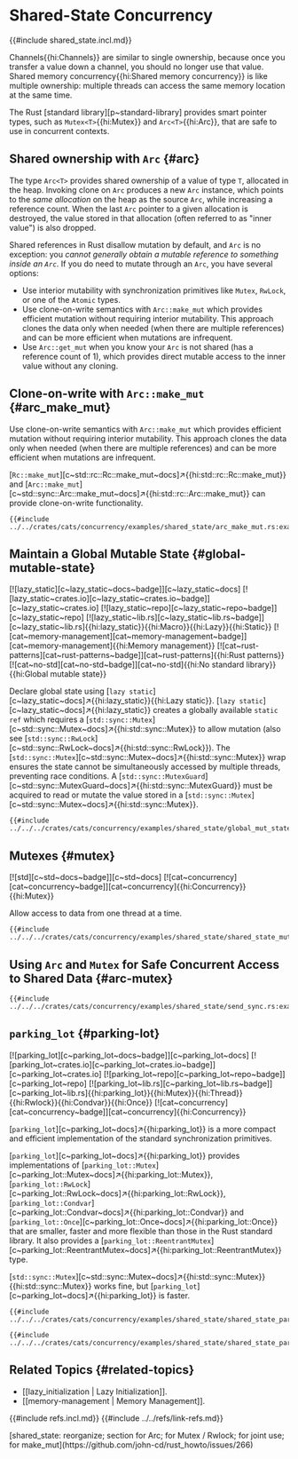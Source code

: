 # Shared-State Concurrency

{{#include shared_state.incl.md}}

Channels{{hi:Channels}} are similar to single ownership, because once you transfer a value down a channel, you should no longer use that value. Shared memory concurrency{{hi:Shared memory concurrency}} is like multiple ownership: multiple threads can access the same memory location at the same time.

The Rust [standard library][p~standard-library] provides smart pointer types, such as `Mutex<T>`{{hi:Mutex}} and `Arc<T>`{{hi:Arc}}, that are safe to use in concurrent contexts.

## Shared ownership with `Arc` {#arc}

The type `Arc<T>` provides shared ownership of a value of type `T`, allocated in the heap. Invoking clone on `Arc` produces a new `Arc` instance, which points to the _same allocation_ on the heap as the source `Arc`, while increasing a reference count. When the last `Arc` pointer to a given allocation is destroyed, the value stored in that allocation (often referred to as "inner value") is also dropped.

Shared references in Rust disallow mutation by default, and `Arc` is no exception: you _cannot generally obtain a mutable reference to something inside an `Arc`_. If you do need to mutate through an `Arc`, you have several options:

- Use interior mutability with synchronization primitives like `Mutex`, `RwLock`, or one of the `Atomic` types.
- Use clone-on-write semantics with `Arc::make_mut` which provides efficient mutation without requiring interior mutability. This approach clones the data only when needed (when there are multiple references) and can be more efficient when mutations are infrequent.
- Use `Arc::get_mut` when you know your `Arc` is not shared (has a reference count of 1), which provides direct mutable access to the inner value without any cloning.

## Clone-on-write with `Arc::make_mut` {#arc_make_mut}

Use clone-on-write semantics with `Arc::make_mut` which provides efficient mutation without requiring interior mutability. This approach clones the data only when needed (when there are multiple references) and can be more efficient when mutations are infrequent.

[`Rc::make_mut`][c~std::rc::Rc::make_mut~docs]↗{{hi:std::rc::Rc::make_mut}} and [`Arc::make_mut`][c~std::sync::Arc::make_mut~docs]↗{{hi:std::rc::Arc::make_mut}} can provide clone-on-write functionality.

```rust,editable
{{#include ../../crates/cats/concurrency/examples/shared_state/arc_make_mut.rs:example}}
```

## Maintain a Global Mutable State {#global-mutable-state}

[![lazy_static][c~lazy_static~docs~badge]][c~lazy_static~docs] [![lazy_static~crates.io][c~lazy_static~crates.io~badge]][c~lazy_static~crates.io] [![lazy_static~repo][c~lazy_static~repo~badge]][c~lazy_static~repo] [![lazy_static~lib.rs][c~lazy_static~lib.rs~badge]][c~lazy_static~lib.rs]{{hi:lazy_static}}{{hi:Macro}}{{hi:Lazy}}{{hi:Static}} [![cat~memory-management][cat~memory-management~badge]][cat~memory-management]{{hi:Memory management}} [![cat~rust-patterns][cat~rust-patterns~badge]][cat~rust-patterns]{{hi:Rust patterns}} [![cat~no-std][cat~no-std~badge]][cat~no-std]{{hi:No standard library}}{{hi:Global mutable state}}

Declare global state using [`lazy static`][c~lazy_static~docs]↗{{hi:lazy_static}}{{hi:Lazy static}}. [`lazy static`][c~lazy_static~docs]↗{{hi:lazy_static}} creates a globally available `static ref` which requires a [`std::sync::Mutex`][c~std::sync::Mutex~docs]↗{{hi:std::sync::Mutex}} to allow mutation (also see [`std::sync::RwLock`][c~std::sync::RwLock~docs]↗{{hi:std::sync::RwLock}}). The [`std::sync::Mutex`][c~std::sync::Mutex~docs]↗{{hi:std::sync::Mutex}} wrap ensures the state cannot be simultaneously accessed by multiple threads, preventing race conditions. A [`std::sync::MutexGuard`][c~std::sync::MutexGuard~docs]↗{{hi:std::sync::MutexGuard}} must be acquired to read or mutate the value stored in a [`std::sync::Mutex`][c~std::sync::Mutex~docs]↗{{hi:std::sync::Mutex}}.

```rust,editable
{{#include ../../../crates/cats/concurrency/examples/shared_state/global_mut_state.rs:example}}
```

## Mutexes {#mutex}

[![std][c~std~docs~badge]][c~std~docs] [![cat~concurrency][cat~concurrency~badge]][cat~concurrency]{{hi:Concurrency}}{{hi:Mutex}}

Allow access to data from one thread at a time.

```rust,editable
{{#include ../../../crates/cats/concurrency/examples/shared_state/shared_state_mutex.rs:example}}
```

## Using `Arc` and `Mutex` for Safe Concurrent Access to Shared Data {#arc-mutex}

```rust,editable
{{#include ../../../crates/cats/concurrency/examples/shared_state/send_sync.rs:example}}
```

## `parking_lot` {#parking-lot}

[![parking_lot][c~parking_lot~docs~badge]][c~parking_lot~docs] [![parking_lot~crates.io][c~parking_lot~crates.io~badge]][c~parking_lot~crates.io] [![parking_lot~repo][c~parking_lot~repo~badge]][c~parking_lot~repo] [![parking_lot~lib.rs][c~parking_lot~lib.rs~badge]][c~parking_lot~lib.rs]{{hi:parking_lot}}{{hi:Mutex}}{{hi:Thread}}{{hi:Rwlock}}{{hi:Condvar}}{{hi:Once}} [![cat~concurrency][cat~concurrency~badge]][cat~concurrency]{{hi:Concurrency}}

[`parking_lot`][c~parking_lot~docs]↗{{hi:parking_lot}} is a more compact and efficient implementation of the standard synchronization primitives.

[`parking_lot`][c~parking_lot~docs]↗{{hi:parking_lot}} provides implementations of [`parking_lot::Mutex`][c~parking_lot::Mutex~docs]↗{{hi:parking_lot::Mutex}}, [`parking_lot::RwLock`][c~parking_lot::RwLock~docs]↗{{hi:parking_lot::RwLock}}, [`parking_lot::Condvar`][c~parking_lot::Condvar~docs]↗{{hi:parking_lot::Condvar}} and [`parking_lot::Once`][c~parking_lot::Once~docs]↗{{hi:parking_lot::Once}} that are smaller, faster and more flexible than those in the Rust standard library. It also provides a [`parking_lot::ReentrantMutex`][c~parking_lot::ReentrantMutex~docs]↗{{hi:parking_lot::ReentrantMutex}} type.

[`std::sync::Mutex`][c~std::sync::Mutex~docs]↗{{hi:std::sync::Mutex}} {{hi:std::sync::Mutex}} works fine, but [`parking_lot`][c~parking_lot~docs]↗{{hi:parking_lot}} is faster.

```rust,editable
{{#include ../../../crates/cats/concurrency/examples/shared_state/shared_state_parking_lot.rs:example}}
```

```rust,editable
{{#include ../../../crates/cats/concurrency/examples/shared_state/shared_state_parking_lot2.rs:example}}
```

## Related Topics {#related-topics}

- [[lazy_initialization | Lazy Initialization]].
- [[memory-management | Memory Management]].

{{#include refs.incl.md}}
{{#include ../../refs/link-refs.md}}

<div class="hidden">
[shared_state: reorganize; section for Arc; for Mutex / Rwlock; for joint use; for make_mut](https://github.com/john-cd/rust_howto/issues/266)
</div>
